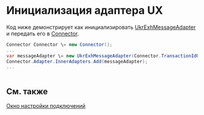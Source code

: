 # Инициализация адаптера UX

Код ниже демонстрирует как инициализировать [UkrExhMessageAdapter](../api/StockSharp.UkrExh.UkrExhMessageAdapter.html) и передать его в [Connector](../api/StockSharp.Algo.Connector.html).

```cs
Connector Connector \= new Connector();				
...				
var messageAdapter \= new UkrExhMessageAdapter(Connector.TransactionIdGenerator);
Connector.Adapter.InnerAdapters.Add(messageAdapter);
...	
							
```

## См. также

[Окно настройки подключений](API_UI_ConnectorWindow.md)
